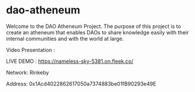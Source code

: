 # dao-atheneum
Welcome to the DAO Atheneum Project. The purpose of this project is to create an atheneum that enables DAOs to share knowledge easily with their internal communities and with the world at large.

Video Presentation :

LIVE DEMO : https://nameless-sky-5381.on.fleek.co/

Network: Rinkeby 

Address: 0x1Acd4022862617050a7374883be01fB90293e49E

